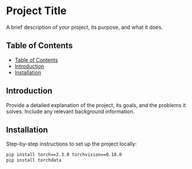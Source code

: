 # Project Title

A brief description of your project, its purpose, and what it does.

## Table of Contents

- [Table of Contents](#table-of-contents)
- [Introduction](#introduction)
- [Installation](#installation)

## Introduction
Provide a detailed explanation of the project, its goals, and the problems it solves. Include any relevant background information.

## Installation
Step-by-step instructions to set up the project locally:

```bash
pip install torch==2.3.0 torchvision==0.18.0
pip install torchdata


```